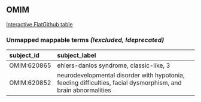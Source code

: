 ## OMIM
[Interactive FlatGithub table](https://flatgithub.com/monarch-initiative/mondo-ingest?filename=src/ontology/reports/omim_mapping_status.tsv)

### Unmapped mappable terms _(!excluded, !deprecated)_
| subject_id   | subject_label                                                                                                 |
|:-------------|:--------------------------------------------------------------------------------------------------------------|
| OMIM:620865  | ehlers-danlos syndrome, classic-like, 3                                                                       |
| OMIM:620852  | neurodevelopmental disorder with hypotonia, feeding difficulties, facial dysmorphism, and brain abnormalities |